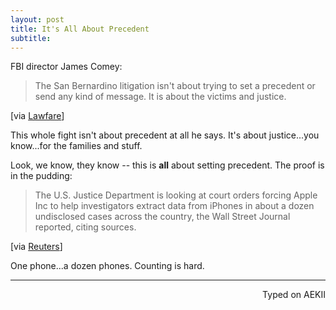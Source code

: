 ```yaml
---
layout: post
title: It's All About Precedent
subtitle:
---
```


FBI director James Comey:

> The San Bernardino litigation isn't about trying to set a precedent or send any kind of message. It is about the victims and justice.  

[via [Lawfare](https://www.lawfareblog.com/we-could-not-look-survivors-eye-if-we-did-not-follow-lead)]

This whole fight isn't about precedent at all he says. It's about justice...you know...for the families and stuff.

Look, we know, they know -- this is **all** about setting precedent. The proof is in the pudding:

> The U.S. Justice Department is looking at court orders forcing Apple Inc to help investigators extract data from iPhones in about a dozen undisclosed cases across the country, the Wall Street Journal reported, citing sources.

[via [Reuters](http://www.reuters.com/article/us-apple-encryption-idUSKCN0VW0BM)]

One phone...a dozen phones. Counting is hard.

---
<p align="right">Typed on AEKII</p>
